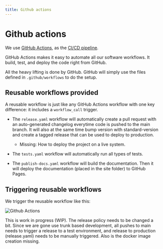 ```yaml
---
title: Github actions
---
```


Github actions
=============

We use [GitHub Actions](https://docs.github.com/en/actions), as the [CI/CD pipeline](https://github.com/equinor/boilerplate-react-fastapi/actions).

GitHub Actions makes it easy to automate all our software workflows. It build, test, and deploy the code right from GitHub.

All the heavy lifting is done by GitHub. GitHub will simply use the files defined in `.github/workflows` to do the setup.

## Reusable workflows provided

A reusable workflow is just like any GitHub Actions workflow with one key difference: it includes a `workflow_call` trigger.

* The `release.yaml` workflow will automatically create a pull request with an auto-generated changelog everytime code is pushed to the main branch. It will also at the same time bump version with standard-version and create a tagged release that can be used to deploy to production.
  * Missing: How to deploy the project on a live system.

* The `tests.yaml` workflow will automatically run all types of tests.

* The `publish-docs.yaml` workflow will build the documentation. Then it will deploy the documentation (placed in the site folder) to GitHub Pages.

## Triggering reusable workflows

We trigger the reusable workflow like this:

![Github Actions](/img/github-actions.svg)

This is work in progress (WIP). The release policy needs to be changed a bit. Since we are gone use trunk based development, all pushes to main needs to trigger a release to a test environment, and release to production (release.yaml) needs to be manually triggered. Also is the docker image creation missing.


